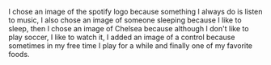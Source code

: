 I chose an image of the spotify logo because something I always do is listen to music, I also chose an image of someone sleeping because I like to sleep, then I chose an image of Chelsea because although I don't like to play soccer, I like to watch it, I added an image of a control because sometimes in my free time I play for a while and finally one of my favorite foods.
